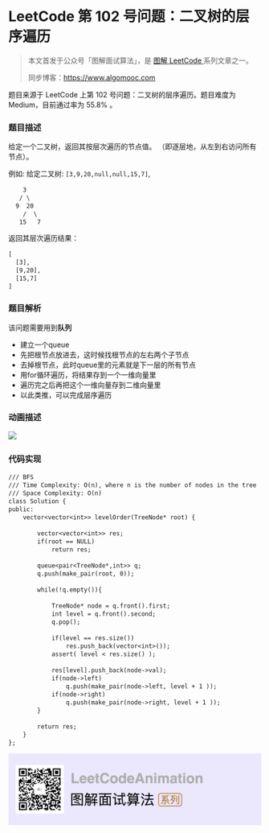 # LeetCode 第 102 号问题：二叉树的层序遍历

> 本文首发于公众号「图解面试算法」，是 [图解 LeetCode ](<https://github.com/MisterBooo/LeetCodeAnimation>) 系列文章之一。
>
> 同步博客：https://www.algomooc.com

题目来源于 LeetCode 上第 102 号问题：二叉树的层序遍历。题目难度为 Medium，目前通过率为 55.8% 。

### 题目描述

给定一个二叉树，返回其按层次遍历的节点值。 （即逐层地，从左到右访问所有节点）。

例如:
给定二叉树: `[3,9,20,null,null,15,7]`,

```
    3
   / \
  9  20
    /  \
   15   7
```

返回其层次遍历结果：

```
[
  [3],
  [9,20],
  [15,7]
]
```

### 题目解析

该问题需要用到**队列**

- 建立一个queue
- 先把根节点放进去，这时候找根节点的左右两个子节点
- 去掉根节点，此时queue里的元素就是下一层的所有节点
- 用for循环遍历，将结果存到一个一维向量里
- 遍历完之后再把这个一维向量存到二维向量里
- 以此类推，可以完成层序遍历





### 动画描述

![](https://blog-1257126549.cos.ap-guangzhou.myqcloud.com/blog/2elr5.gif)



### 代码实现

```
/// BFS
/// Time Complexity: O(n), where n is the number of nodes in the tree
/// Space Complexity: O(n)
class Solution {
public:
    vector<vector<int>> levelOrder(TreeNode* root) {

        vector<vector<int>> res;
        if(root == NULL)
            return res;

        queue<pair<TreeNode*,int>> q;
        q.push(make_pair(root, 0));

        while(!q.empty()){

            TreeNode* node = q.front().first;
            int level = q.front().second;
            q.pop();

            if(level == res.size())
                res.push_back(vector<int>());
            assert( level < res.size() );

            res[level].push_back(node->val);
            if(node->left)
                q.push(make_pair(node->left, level + 1 ));
            if(node->right)
                q.push(make_pair(node->right, level + 1 ));
        }

        return res;
    }
};

```



![](../../Pictures/qrcode.jpg)